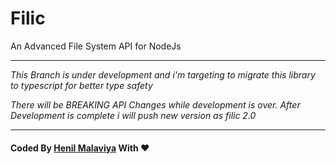 # Filic

An Advanced File System API for NodeJs

----

_This Branch is under development and i'm targeting to migrate this library to typescript for better type safety_ 

_There will be BREAKING API Changes while development is over. After Development is complete i will push new version as filic 2.0_

----

#### Coded By [Henil Malaviya](https://github.com/henil0604) With ❤️